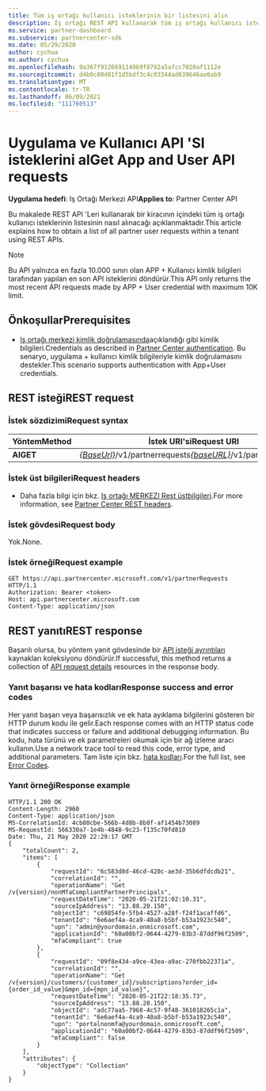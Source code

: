 ```yaml
---
title: Tüm iş ortağı kullanıcı isteklerinin bir listesini alın
description: Iş ortağı REST API kullanarak tüm iş ortağı kullanıcı isteklerinin bir listesini alın.
ms.service: partner-dashboard
ms.subservice: partnercenter-sdk
ms.date: 05/29/2020
author: cychua
ms.author: cychua
ms.openlocfilehash: 9a367f912669114969f8792a5afcc7020af1112e
ms.sourcegitcommit: d4b0c80d81f1d5bdf3c4c03344ad639646ae6ab9
ms.translationtype: MT
ms.contentlocale: tr-TR
ms.lasthandoff: 06/09/2021
ms.locfileid: "111760513"
---
```

# <a name="get-app-and-user-api-requests"></a><span data-ttu-id="4bea3-103">Uygulama ve Kullanıcı API 'SI isteklerini al</span><span class="sxs-lookup"><span data-stu-id="4bea3-103">Get App and User API requests</span></span>

<span data-ttu-id="4bea3-104">**Uygulama hedefi**: Iş Ortağı Merkezi API</span><span class="sxs-lookup"><span data-stu-id="4bea3-104">**Applies to**: Partner Center API</span></span>

<span data-ttu-id="4bea3-105">Bu makalede REST API 'Leri kullanarak bir kiracının içindeki tüm iş ortağı kullanıcı isteklerinin listesinin nasıl alınacağı açıklanmaktadır.</span><span class="sxs-lookup"><span data-stu-id="4bea3-105">This article explains how to obtain a list of all partner user requests within a tenant using REST APIs.</span></span>

 > [!NOTE]
 > <span data-ttu-id="4bea3-106">Bu API yalnızca en fazla 10.000 sınırı olan APP + Kullanıcı kimlik bilgileri tarafından yapılan en son API isteklerini döndürür.</span><span class="sxs-lookup"><span data-stu-id="4bea3-106">This API only returns the most recent API requests made by APP + User credential with maximum 10K limit.</span></span>

## <a name="prerequisites"></a><span data-ttu-id="4bea3-107">Önkoşullar</span><span class="sxs-lookup"><span data-stu-id="4bea3-107">Prerequisites</span></span>

- <span data-ttu-id="4bea3-108">[Iş ortağı merkezi kimlik doğrulamasında](partner-center-authentication.md)açıklandığı gibi kimlik bilgileri.</span><span class="sxs-lookup"><span data-stu-id="4bea3-108">Credentials as described in [Partner Center authentication](partner-center-authentication.md).</span></span> <span data-ttu-id="4bea3-109">Bu senaryo, uygulama + kullanıcı kimlik bilgileriyle kimlik doğrulamasını destekler.</span><span class="sxs-lookup"><span data-stu-id="4bea3-109">This scenario supports authentication with App+User credentials.</span></span>

## <a name="rest-request"></a><span data-ttu-id="4bea3-110">REST isteği</span><span class="sxs-lookup"><span data-stu-id="4bea3-110">REST request</span></span>

### <a name="request-syntax"></a><span data-ttu-id="4bea3-111">İstek sözdizimi</span><span class="sxs-lookup"><span data-stu-id="4bea3-111">Request syntax</span></span>

| <span data-ttu-id="4bea3-112">Yöntem</span><span class="sxs-lookup"><span data-stu-id="4bea3-112">Method</span></span>  | <span data-ttu-id="4bea3-113">İstek URI'si</span><span class="sxs-lookup"><span data-stu-id="4bea3-113">Request URI</span></span>                                                        |
|---------|--------------------------------------------------------------------|
| <span data-ttu-id="4bea3-114">**Al**</span><span class="sxs-lookup"><span data-stu-id="4bea3-114">**GET**</span></span> | <span data-ttu-id="4bea3-115">[*{BaseUrl}*](partner-center-rest-urls.md)/v1/partnerrequests</span><span class="sxs-lookup"><span data-stu-id="4bea3-115">[*{baseURL}*](partner-center-rest-urls.md)/v1/partnerRequests</span></span> |

### <a name="request-headers"></a><span data-ttu-id="4bea3-116">İstek üst bilgileri</span><span class="sxs-lookup"><span data-stu-id="4bea3-116">Request headers</span></span>

- <span data-ttu-id="4bea3-117">Daha fazla bilgi için bkz. [Iş ortağı MERKEZI Rest üstbilgileri](headers.md).</span><span class="sxs-lookup"><span data-stu-id="4bea3-117">For more information, see [Partner Center REST headers](headers.md).</span></span>

### <a name="request-body"></a><span data-ttu-id="4bea3-118">İstek gövdesi</span><span class="sxs-lookup"><span data-stu-id="4bea3-118">Request body</span></span>

<span data-ttu-id="4bea3-119">Yok.</span><span class="sxs-lookup"><span data-stu-id="4bea3-119">None.</span></span>

### <a name="request-example"></a><span data-ttu-id="4bea3-120">İstek örneği</span><span class="sxs-lookup"><span data-stu-id="4bea3-120">Request example</span></span>

```http
GET https://api.partnercenter.microsoft.com/v1/partnerRequests HTTP/1.1
Authorization: Bearer <token>
Host: api.partnercenter.microsoft.com
Content-Type: application/json
```

## <a name="rest-response"></a><span data-ttu-id="4bea3-121">REST yanıtı</span><span class="sxs-lookup"><span data-stu-id="4bea3-121">REST response</span></span>

<span data-ttu-id="4bea3-122">Başarılı olursa, bu yöntem yanıt gövdesinde bir [API isteği ayrıntıları](mfa-resources.md#api-request-details) kaynakları koleksiyonu döndürür.</span><span class="sxs-lookup"><span data-stu-id="4bea3-122">If successful, this method returns a collection of [API request details](mfa-resources.md#api-request-details) resources in the response body.</span></span>

### <a name="response-success-and-error-codes"></a><span data-ttu-id="4bea3-123">Yanıt başarısı ve hata kodları</span><span class="sxs-lookup"><span data-stu-id="4bea3-123">Response success and error codes</span></span>

<span data-ttu-id="4bea3-124">Her yanıt başarı veya başarısızlık ve ek hata ayıklama bilgilerini gösteren bir HTTP durum kodu ile gelir.</span><span class="sxs-lookup"><span data-stu-id="4bea3-124">Each response comes with an HTTP status code that indicates success or failure and additional debugging information.</span></span> <span data-ttu-id="4bea3-125">Bu kodu, hata türünü ve ek parametreleri okumak için bir ağ izleme aracı kullanın.</span><span class="sxs-lookup"><span data-stu-id="4bea3-125">Use a network trace tool to read this code, error type, and additional parameters.</span></span> <span data-ttu-id="4bea3-126">Tam liste için bkz. [hata kodları](error-codes.md).</span><span class="sxs-lookup"><span data-stu-id="4bea3-126">For the full list, see [Error Codes](error-codes.md).</span></span>

### <a name="response-example"></a><span data-ttu-id="4bea3-127">Yanıt örneği</span><span class="sxs-lookup"><span data-stu-id="4bea3-127">Response example</span></span>

``` http
HTTP/1.1 200 OK
Content-Length: 2960
Content-Type: application/json
MS-CorrelationId: 4cb80cbe-566b-4d8b-8b8f-af1454b73089
MS-RequestId: 566330a7-1e4b-4848-9c23-f135c70fd810
Date: Thu, 21 May 2020 22:29:17 GMT
{
    "totalCount": 2,
    "items": [
        {
            "requestId": "6c583d8d-46cd-420c-ae3d-35b6dfdcdb21",
            "correlationId": "",
            "operationName": "Get /v{version}/nonMfaCompliantPartnerPrincipals",
            "requestDateTime": "2020-05-21T21:02:10.31",
            "sourceIpAddress": "13.88.20.150",
            "objectId": "c69854fe-5fb4-4527-a28f-f24f1acaffd6",
            "tenantId": "6e6aef4a-4ca9-40a8-b5bf-b53a1923c540",
            "upn": "admin@yourdomain.onmicrosoft.com",
            "applicationId": "60a00bf2-0644-4279-83b3-87ddf96f2509",
            "mfaCompliant": true
        },
        {
            "requestId": "09f8e434-a9ce-43ea-a9ac-270fbb22371a",
            "correlationId": "",
            "operationName": "Get /v{version}/customers/{customer_id}/subscriptions?order_id={order_id_value}&mpn_id={mpn_id_value}",
            "requestDateTime": "2020-05-21T22:18:35.73",
            "sourceIpAddress": "13.88.20.150",
            "objectId": "adc77aa5-7968-4c57-9f48-361018265c1a",
            "tenantId": "6e6aef4a-4ca9-40a8-b5bf-b53a1923c540",
            "upn": "portalnonmfa@yourdomain.onmicrosoft.com",
            "applicationId": "60a00bf2-0644-4279-83b3-87ddf96f2509",
            "mfaCompliant": false
        }
    ],
    "attributes": {
        "objectType": "Collection"
    }
}
```
